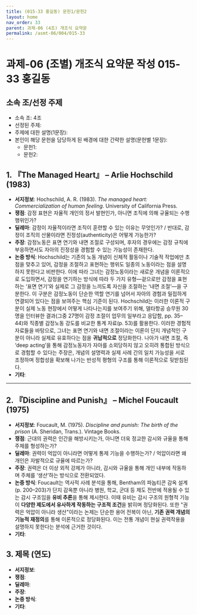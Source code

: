 ```yaml
---
title: (015-33 홍길동) 문헌1/문헌2
layout: home
nav_order: 33
parent: 과제-06 (4조) 개조식 요약문
permalink: /asmt-06/004/015-33
---
```


# 과제-06 (조별) 개조식 요약문 작성 015-33 홍길동 

## 소속 조/선정 주제

- 소속 조: 4조
- 선정된 주제: 
- 주제에 대한 설명(1문장): 
- 본인이 해당 문헌을 담당하게 된 배경에 대한 간략한 설명(문헌별 1문장):  
  - 문헌1: 
  - 문헌2: 

## 1. 『The Managed Heart』 – Arlie Hochschild (1983)

- **서지정보**: Hochschild, A. R. (1983). *The managed heart: Commercialization of human feeling*. University of California Press.
- **쟁점**: 감정 표현은 자율적 개인의 정서 발현인가, 아니면 조직에 의해 규율되는 수행 행위인가?  
- **딜레마**: 감정이 자율적이라면 조직이 훈련할 수 있는 이유는 무엇인가? / 반대로, 감정이 조직의 산물이라면 진정성(authenticity)은 어떻게 가능한가?  
- **주장**: 감정노동은 표면 연기와 내면 조절로 구성되며, 후자의 경우에는 감정 규칙에 부응하면서도 자아의 진정성을 경험할 수 있는 가능성이 존재한다.  
- **논증 방식**: Hochschild는 기존의 노동 개념이 신체적 활동이나 기술적 작업에만 초점을 맞추고 있어, 감정을 조절하고 표현하는 행위도 일종의 노동이라는 점을 설명하지 못한다고 비판한다. 이에 따라 그녀는 감정노동이라는 새로운 개념을 이론적으로 도입하면서, 감정을 연기하는 방식에 따라 두 가지 유형—겉으로만 감정을 표현하는 ‘표면 연기’와 실제로 그 감정을 느끼도록 자신을 조절하는 ‘내면 조절’—을 구분한다. 이 구분은 감정노동이 단순한 역할 연기를 넘어서 자아의 경험과 밀접하게 연결되어 있다는 점을 보여주는 핵심 기준이 된다. Hochschild는 이러한 이론적 구분이 실제 노동 현장에서 어떻게 나타나는지를 보여주기 위해, 델타항공 승무원 30명을 인터뷰한 결과(그중 27명이 감정 조절이 업무의 일부라고 응답함, pp. 35–44)와 직종별 감정노동 강도를 비교한 통계 자료(p. 53)를 활용한다. 이러한 경험적 자료들을 바탕으로, 그녀는 표면 연기와 내면 조절이라는 이론이 단지 개념적인 구분이 아니라 실제로 유효하다는 점을 **귀납적으로** 정당화한다. 나아가 내면 조절, 즉 ‘deep acting’을 통해 감정노동자가 자아를 소외당하지 않고 오히려 통합된 방식으로 경험할 수 있다는 주장은, 개념의 설명력과 실제 사례 간의 일치 가능성을 서로 조정하며 정합성을 확보해 나가는 반성적 평형의 구조를 통해 이론적으로 뒷받침된다.
- **기타**: 

---

## 2. 『Discipline and Punish』 – Michel Foucault (1975)

- **서지정보**: Foucault, M. (1975). *Discipline and punish: The birth of the prison* (A. Sheridan, Trans.). Vintage Books.
- **쟁점**: 근대의 권력은 인간을 해방시키는가, 아니면 더욱 정교한 감시와 규율을 통해 주체를 형성하는가?  
- **딜레마**: 권력이 억압이 아니라면 어떻게 통제 기능을 수행하는가? / 억압이라면 왜 개인은 자발적으로 규율에 따르는가?  
- **주장**: 권력은 더 이상 외적 강제가 아니라, 감시와 규율을 통해 개인 내부에 작동하며 주체를 ‘생산’하는 방식으로 전환되었다.  
- **논증 방식**: Foucault는 역사적 사례 분석을 통해, Bentham의 파놉티콘 감옥 설계(p. 200–203)가 단지 감옥뿐 아니라 병원, 학교, 군대 등 제도 전반에 적용될 수 있는 감시 구조임을 **유비 추론**을 통해 제시한다. 이때 유비는 감시 구조의 원형적 기능이 **다양한 제도에서 유사하게 작동하는 구조적 조건**을 밝히며 정당화된다. 또한 "권력은 억압이 아니라 생산"이라는 논제는 단순한 용어 전복이 아닌, **기존 권력 개념의 기능적 재정의**를 통해 이론적으로 정당화된다. 이는 전통 개념이 현실 권력작용을 설명하지 못한다는 분석에 근거한 것이다.
- **기타**: 

## 3. 제목 (연도)

- **서지정보**: 
- **쟁점**: 
- **딜레마**: 
- **주장**:   
- **논증 방식**: 
- **기타**: 